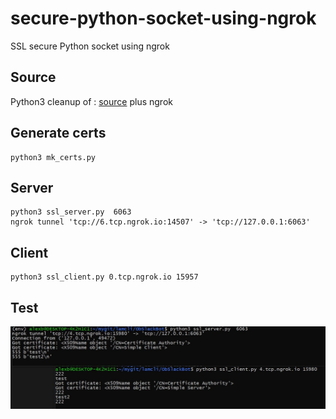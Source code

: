 # secure-python-socket-using-ngrok
SSL secure Python socket using ngrok
## Source
Python3 cleanup of : [source](https://github.com/msabramo/pyOpenSSL/tree/master/examples/simple) plus ngrok

## Generate certs

```
python3 mk_certs.py
```
## Server
```
python3 ssl_server.py  6063
ngrok tunnel 'tcp://6.tcp.ngrok.io:14507' -> 'tcp://127.0.0.1:6063'
```
## Client
```
python3 ssl_client.py 0.tcp.ngrok.io 15957
```


## Test

![test](https://github.com/pydemo/secure-python-socket-using-ngrok/blob/main/images/test.JPG?raw=true)

